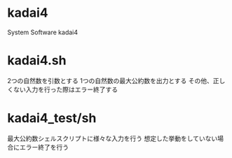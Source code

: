 # kadai4
System Software kadai4
# kadai4.sh
2つの自然数を引数とする
1つの自然数の最大公約数を出力とする
その他、正しくない入力を行った際はエラー終了する
# kadai4_test/sh
最大公約数シェルスクリプトに様々な入力を行う
想定した挙動をしていない場合にエラー終了を行う
